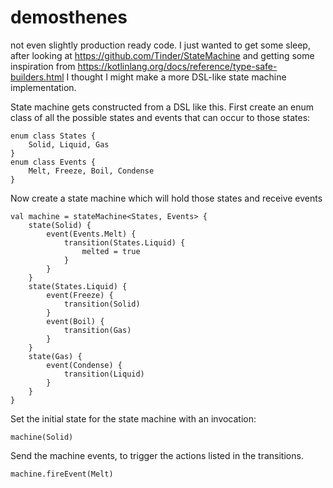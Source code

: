 # demosthenes
not even slightly production ready code. I just wanted to get some sleep, after looking at
https://github.com/Tinder/StateMachine and getting some inspiration from 
https://kotlinlang.org/docs/reference/type-safe-builders.html I thought I might make a more DSL-like state machine implementation.

State machine gets constructed from a DSL like this. First create an enum class of all the possible states and events
that can occur to those states:

    enum class States {
        Solid, Liquid, Gas
    }
    enum class Events {
        Melt, Freeze, Boil, Condense
    }

Now create a state machine which will hold those states and receive events

    val machine = stateMachine<States, Events> {
        state(Solid) {
            event(Events.Melt) {
                transition(States.Liquid) {
                    melted = true
                }
            }
        }
        state(States.Liquid) {
            event(Freeze) {
                transition(Solid)
            }
            event(Boil) {
                transition(Gas)
            }
        }
        state(Gas) {
            event(Condense) {
                transition(Liquid)
            }
        }
    }

Set the initial state for the state machine with an invocation:

    machine(Solid)

Send the machine events, to trigger the actions listed in the transitions.

    machine.fireEvent(Melt)

